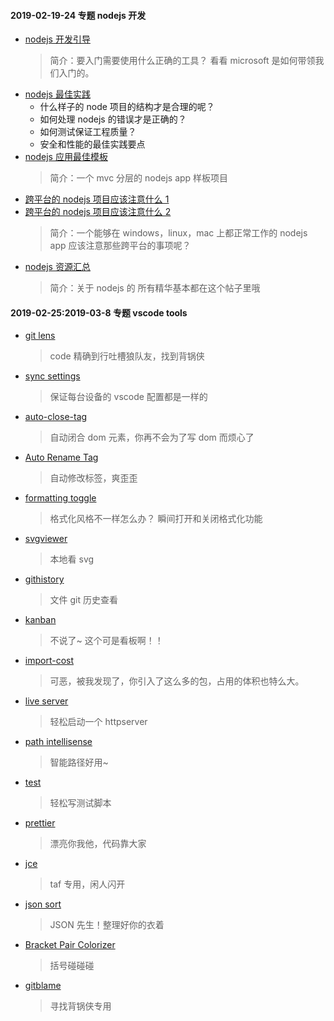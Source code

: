 #### 2019-02-19-24 专题 nodejs 开发

- [nodejs 开发引导](https://github.com/Microsoft/nodejs-guidelines)
  > 简介：要入门需要使用什么正确的工具？ 看看 microsoft 是如何带领我们入门的。
- [nodejs 最佳实践](https://github.com/i0natan/nodebestpractices)
  - 什么样子的 node 项目的结构才是合理的呢？
  - 如何处理 nodejs 的错误才是正确的？
  - 如何测试保证工程质量？
  - 安全和性能的最佳实践要点
- [nodejs 应用最佳模板](https://github.com/sahat/hackathon-starter)
  > 简介：一个 mvc 分层的 nodejs app 样板项目
- [跨平台的 nodejs 项目应该注意什么 1](https://gist.github.com/domenic/2790533)
- [跨平台的 nodejs 项目应该注意什么 2](https://shapeshed.com/writing-cross-platform-node/)
  > 简介：一个能够在 windows，linux，mac 上都正常工作的 nodejs app 应该注意那些跨平台的事项呢？
- [ nodejs 资源汇总](https://github.com/sindresorhus/awesome-nodejs)
  > 简介：关于 nodejs 的 所有精华基本都在这个帖子里哦

#### 2019-02-25:2019-03-8 专题 vscode tools

- [git lens](https://marketplace.visualstudio.com/items?itemName=eamodio.gitlens)
  > code 精确到行吐槽狼队友，找到背锅侠
- [sync settings](https://marketplace.visualstudio.com/items?itemName=Shan.code-settings-sync)
  > 保证每台设备的 vscode 配置都是一样的
- [auto-close-tag](https://marketplace.visualstudio.com/items?itemName=formulahendry.auto-close-tag)
  > 自动闭合 dom 元素，你再不会为了写 dom 而烦心了
- [Auto Rename Tag](https://marketplace.visualstudio.com/items?itemName=formulahendry.auto-rename-tag)
  > 自动修改标签，爽歪歪
- [formatting toggle](https://marketplace.visualstudio.com/items?itemName=tombonnike.vscode-status-bar-format-toggle)
  > 格式化风格不一样怎么办？ 瞬间打开和关闭格式化功能
- [svgviewer](https://marketplace.visualstudio.com/items?itemName=cssho.vscode-svgviewer)
  > 本地看 svg
- [githistory](https://marketplace.visualstudio.com/items?itemName=donjayamanne.githistory)
  > 文件 git 历史查看
- [kanban](https://marketplace.visualstudio.com/items?itemName=mkloubert.vscode-kanban)
  > 不说了~ 这个可是看板啊！！
- [import-cost](https://marketplace.visualstudio.com/items?itemName=wix.vscode-import-cost)
  > 可恶，被我发现了，你引入了这么多的包，占用的体积也特么大。
- [live server](https://marketplace.visualstudio.com/items?itemName=ritwickdey.LiveServer)
  > 轻松启动一个 httpserver
- [path intellisense](https://marketplace.visualstudio.com/items?itemName=christian-kohler.path-intellisense)
  > 智能路径好用~
- [test ](https://marketplace.visualstudio.com/items?itemName=hardikmodha.create-tests)
  > 轻松写测试脚本
- [prettier](https://marketplace.visualstudio.com/items?itemName=esbenp.prettier-vscode)
  > 漂亮你我他，代码靠大家
- [jce](https://marketplace.visualstudio.com/items?itemName=hupeng.jce)
  > taf 专用，闲人闪开
- [json sort](https://marketplace.visualstudio.com/items?itemName=richie5um2.vscode-sort-json)
  > JSON 先生！整理好你的衣着
- [Bracket Pair Colorizer](https://marketplace.visualstudio.com/items?itemName=CoenraadS.bracket-pair-colorizer)
  > 括号碰碰碰
- [gitblame](https://marketplace.visualstudio.com/items?itemName=waderyan.gitblame)
  > 寻找背锅侠专用
